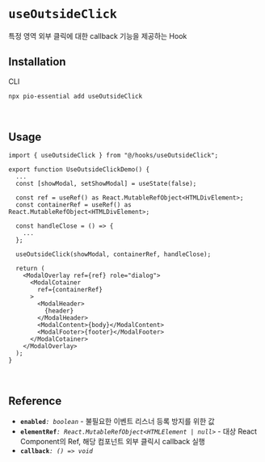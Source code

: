 # `useOutsideClick`

특정 영역 외부 클릭에 대한 callback 기능을 제공하는 Hook

<!-- <div align="center">
  <sup>
    <a href="">
      <h2 >📖 Storybook</h2>
    </a>
  </sup>
  <br />
  <br />
</div> -->

## Installation

CLI

```bash
npx pio-essential add useOutsideClick
```

<br />

## Usage

```tsx
import { useOutsideClick } from "@/hooks/useOutsideClick";

export function UseOutsideClickDemo() {
  ...
  const [showModal, setShowModal] = useState(false);

  const ref = useRef() as React.MutableRefObject<HTMLDivElement>;
  const containerRef = useRef() as React.MutableRefObject<HTMLDivElement>;

  const handleClose = () => {
    ...
  };

  useOutsideClick(showModal, containerRef, handleClose);

  return (
    <ModalOverlay ref={ref} role="dialog">
      <ModalCotainer
        ref={containerRef}
      >
        <ModalHeader>
          {header}
        </ModalHeader>
        <ModalContent>{body}</ModalContent>
        <ModalFooter>{footer}</ModalFooter>
      </ModalCotainer>
    </ModalOverlay>
  );
}
```

<br />

## Reference

- **`enabled`**_`: boolean`_ - 불필요한 이벤트 리스너 등록 방지를 위한 값
- **`elementRef`**_`: React.MutableRefObject<HTMLElement | null>`_ - 대상 React Component의 Ref, 해당 컴포넌트 외부 클릭시 callback 실행
- **`callback`**_`: () => void`_
